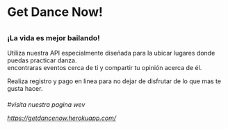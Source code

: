 # Get Dance Now!


<h6>
<p>
<h3>¡La vida es mejor bailando!</h3>

Utiliza nuestra API especialmente diseñada para la ubicar lugares donde puedas practicar danza.<br>
encontraras eventos cerca de ti y compartir tu opinión acerca de él.

Realiza registro y pago en linea  para no dejar de disfrutar de lo que mas te gusta hacer.
</p>
<h6>
#visita nuestra pagina wev
  
  https://getdancenow.herokuapp.com/
